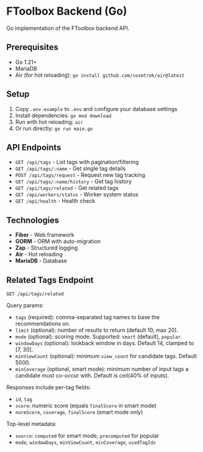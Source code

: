 # FToolbox Backend (Go)

Go implementation of the FToolbox backend API.

## Prerequisites

- Go 1.21+
- MariaDB
- Air (for hot reloading): `go install github.com/cosmtrek/air@latest`

## Setup

1. Copy `.env.example` to `.env` and configure your database settings
2. Install dependencies: `go mod download`
3. Run with hot reloading: `air`
4. Or run directly: `go run main.go`

## API Endpoints

- `GET /api/tags` - List tags with pagination/filtering
- `GET /api/tags/:name` - Get single tag details
- `POST /api/tags/request` - Request new tag tracking
- `GET /api/tags/:name/history` - Get tag history
- `GET /api/tags/related` - Get related tags
- `GET /api/workers/status` - Worker system status
- `GET /api/health` - Health check

## Technologies

- **Fiber** - Web framework
- **GORM** - ORM with auto-migration
- **Zap** - Structured logging
- **Air** - Hot reloading
- **MariaDB** - Database

## Related Tags Endpoint

`GET /api/tags/related`

Query params:

- `tags` (required): comma-separated tag names to base the recommendations on.
- `limit` (optional): number of results to return (default 10, max 20).
- `mode` (optional): scoring mode. Supported: `smart` (default), `popular`.
- `windowDays` (optional): lookback window in days. Default 14, clamped to [7, 30].
- `minViewCount` (optional): minimum `view_count` for candidate tags. Default 5000.
- `minCoverage` (optional, smart mode): minimum number of input tags a candidate must co-occur with. Default is ceil(40% of inputs).

Responses include per-tag fields:

- `id`, `tag`
- `score`: numeric score (equals `finalScore` in smart mode)
- `normScore`, `coverage`, `finalScore` (smart mode only)

Top-level metadata:

- `source`: `computed` for smart mode, `precomputed` for popular
- `mode`, `windowDays`, `minViewCount`, `minCoverage`, `usedTagIds`
